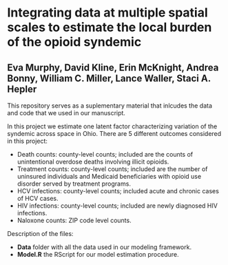 # Integrating data at multiple spatial scales to estimate the local burden of the opioid syndemic
## Eva Murphy, David Kline, Erin McKnight, Andrea Bonny, William C. Miller, Lance Waller, Staci A. Hepler
This repository serves as a suplementary material that inlcudes the data and code that we used in our manuscript. 

In this project we estimate one latent factor characterizing variation of the syndemic across space in Ohio. There are 5 different outcomes considered in this project: 
- Death counts: county-level counts; included are the counts of unintentional overdose deaths involving illicit opioids.
- Treatment counts: county-level counts; included are the number of uninsured individuals and Medicaid beneficiaries with opioid use disorder served by treatment programs.
- HCV infections: county-level counts; included acute and chronic cases of HCV cases.
- HIV infections: county-level counts; included are newly diagnosed HIV infections.
- Naloxone counts: ZIP code level counts.

Description of the files:
- **Data** folder with all the data used in our modeling framework.
- **Model.R** the RScript for our model estimation procedure.
